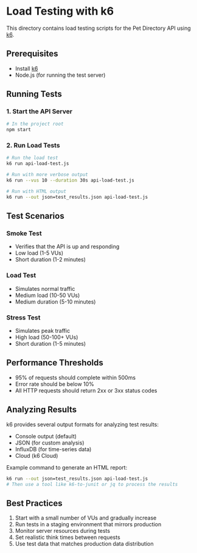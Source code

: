 # Load Testing with k6

This directory contains load testing scripts for the Pet Directory API using [k6](https://k6.io/).

## Prerequisites

- Install [k6](https://k6.io/docs/getting-started/installation/)
- Node.js (for running the test server)

## Running Tests

### 1. Start the API Server

```bash
# In the project root
npm start
```

### 2. Run Load Tests

```bash
# Run the load test
k6 run api-load-test.js

# Run with more verbose output
k6 run --vus 10 --duration 30s api-load-test.js

# Run with HTML output
k6 run --out json=test_results.json api-load-test.js
```

## Test Scenarios

### Smoke Test
- Verifies that the API is up and responding
- Low load (1-5 VUs)
- Short duration (1-2 minutes)

### Load Test
- Simulates normal traffic
- Medium load (10-50 VUs)
- Medium duration (5-10 minutes)

### Stress Test
- Simulates peak traffic
- High load (50-100+ VUs)
- Short duration (1-5 minutes)

## Performance Thresholds

- 95% of requests should complete within 500ms
- Error rate should be below 10%
- All HTTP requests should return 2xx or 3xx status codes

## Analyzing Results

k6 provides several output formats for analyzing test results:

- Console output (default)
- JSON (for custom analysis)
- InfluxDB (for time-series data)
- Cloud (k6 Cloud)

Example command to generate an HTML report:

```bash
k6 run --out json=test_results.json api-load-test.js
# Then use a tool like k6-to-junit or jq to process the results
```

## Best Practices

1. Start with a small number of VUs and gradually increase
2. Run tests in a staging environment that mirrors production
3. Monitor server resources during tests
4. Set realistic think times between requests
5. Use test data that matches production data distribution
